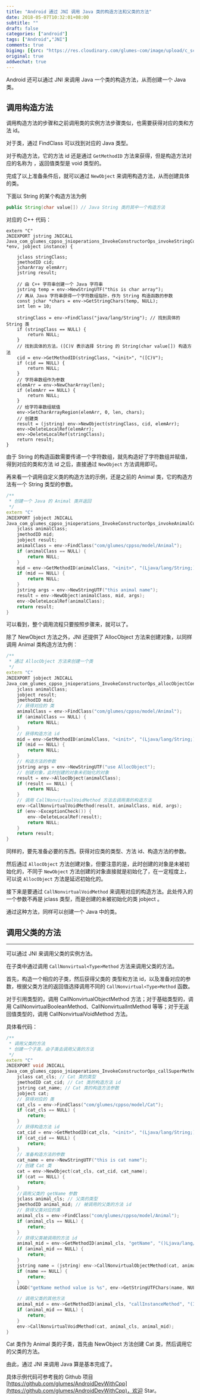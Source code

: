 ```yaml
---
title: "Android 通过 JNI 调用 Java 类的构造方法和父类的方法"
date: 2018-05-07T10:32:01+08:00
subtitle: ""
draft: false
categories: ["android"]
tags: ["Android","JNI"]
comments: true
bigimg: [{src: "https://res.cloudinary.com/glumes-com/image/upload/c_scale,h_630,w_1920/v1525660603/life/WechatIMG358.jpg", desc: "澳门 · 大三巴牌坊"}]
original: true
addwechat: true
---
```


Android 还可以通过 JNI 来调用 Java 一个类的构造方法，从而创建一个 Java 类。

<!--more-->

## 调用构造方法

调用构造方法的步骤和之前调用类的实例方法步骤类似，也需要获得对应的类和方法 id。

对于类，通过 FindClass 可以找到对应的 Java 类型。

对于构造方法，它的方法 id 还是通过 `GetMethodID` 方法来获得，但是构造方法对应的名称为 **<init>**，返回值类型是 void 类型的。

完成了以上准备条件后，就可以通过 `NewObject` 来调用构造方法，从而创建具体的类。

下面以 String 的某个构造方法为例

```java
public String(char value[]) // Java String 类的其中一个构造方法
```

对应的 C++ 代码：
```
extern "C"
JNIEXPORT jstring JNICALL
Java_com_glumes_cppso_jnioperations_InvokeConstructorOps_invokeStringConstructors(JNIEnv *env, jobject instance) {

    jclass stringClass;
    jmethodID cid;
    jcharArray elemArr;
    jstring result;

    // 由 C++ 字符串创建一个 Java 字符串
    jstring temp = env->NewStringUTF("this is char array");
    // 再从 Java 字符串获得一个字符数组指针，作为 String 构造函数的参数
    const jchar *chars = env->GetStringChars(temp, NULL);
    int len = 10;

    stringClass = env->FindClass("java/lang/String"); // 找到具体的 String 类
    if (stringClass == NULL) {
        return NULL;
    }
    // 找到具体的方法，([C)V 表示选择 String 的 String(char value[]) 构造方法
    cid = env->GetMethodID(stringClass, "<init>", "([C)V");
    if (cid == NULL) {
        return NULL;
    }
    // 字符串数组作为参数
    elemArr = env->NewCharArray(len);
    if (elemArr == NULL) {
        return NULL;
    }
    // 给字符串数组赋值
    env->SetCharArrayRegion(elemArr, 0, len, chars);
    // 创建类
    result = (jstring) env->NewObject(stringClass, cid, elemArr);
    env->DeleteLocalRef(elemArr);
    env->DeleteLocalRef(stringClass);
    return result;
}
```

由于 String 的构造函数需要传递一个字符数组，就先构造好了字符数组并赋值，得到对应的类和方法 id 之后，直接通过 `NewObject` 方法调用即可。

再来看一个调用自定义类的构造方法的示例，还是之前的 Animal 类，它的构造方法有一个 String 类型的参数。

```cpp
/**
 * 创建一个 Java 的 Animal 类并返回
 */
extern "C"
JNIEXPORT jobject JNICALL
Java_com_glumes_cppso_jnioperations_InvokeConstructorOps_invokeAnimalConstructors(JNIEnv *env, jobject instance) {
    jclass animalClass;
    jmethodID mid;
    jobject result;
    animalClass = env->FindClass("com/glumes/cppso/model/Animal");
    if (animalClass == NULL) {
        return NULL;
    }
    mid = env->GetMethodID(animalClass, "<init>", "(Ljava/lang/String;)V");
    if (mid == NULL) {
        return NULL;
    }
    jstring args = env->NewStringUTF("this animal name");
    result = env->NewObject(animalClass, mid, args);
    env->DeleteLocalRef(animalClass);
    return result;
}
```
可以看到，整个调用流程只要按照步骤来，就可以了。


除了 NewObject 方法之外，JNI 还提供了 AllocObject 方法来创建对象，以同样调用 Animal 类构造方法为例：

```cpp
/**
 * 通过 AllocObject 方法来创建一个类
 */
extern "C"
JNIEXPORT jobject JNICALL
Java_com_glumes_cppso_jnioperations_InvokeConstructorOps_allocObjectConstructor(JNIEnv *env, jobject instance) {
    jclass animalClass;
    jobject result;
    jmethodID mid;
    // 获得对应的 类
    animalClass = env->FindClass("com/glumes/cppso/model/Animal");
    if (animalClass == NULL) {
        return NULL;
    }
    // 获得构造方法 id
    mid = env->GetMethodID(animalClass, "<init>", "(Ljava/lang/String;)V");
    if (mid == NULL) {
        return NULL;
    }
    // 构造方法的参数
    jstring args = env->NewStringUTF("use AllocObject");
    // 创建对象，此时创建的对象未初始化的对象
    result = env->AllocObject(animalClass);
    if (result == NULL) {
        return NULL;
    }
    // 调用 CallNonvirtualVoidMethod 方法去调用类的构造方法
    env->CallNonvirtualVoidMethod(result, animalClass, mid, args);
    if (env->ExceptionCheck()) {
        env->DeleteLocalRef(result);
        return NULL;
    }
    return result;
}
```

同样的，要先准备必要的东西。获得对应类的类型、方法 id、构造方法的参数。

然后通过 `AllocObject` 方法创建对象，但要注意的是，此时创建的对象是未被初始化的，不同于 `NewObject` 方法创建的对象直接就是初始化了，在一定程度上，可以说 `AllocObject` 方法是延迟初始化的。

接下来是要通过 `CallNonvirtualVoidMethod` 来调用对应的构造方法。此处传入的一个参数不再是 jclass 类型，而是创建的未被初始化的类 jobject 。

通过这种方法，同样可以创建一个 Java 中的类。


## 调用父类的方法
---

可以通过 JNI 来调用父类的实例方法。

在子类中通过调用 `CallNonvirtual<Type>Method` 方法来调用父类的方法。

首先，构造一个相应的子类，然后获得父类的 类型和方法 id，以及准备对应的参数，根据父类方法的返回值选择调用不同的 `CallNonvirtual<Type>Method`  函数。

对于引用类型的，调用 CallNonvirtualObjectMethod 方法；对于基础类型的，调用 CallNonvirtualBooleanMethod、CallNonvirtualIntMethod 等等；对于无返回值类型的，调用 CallNonvirtualVoidMethod 方法。

具体看代码：

```cpp
/**
 * 调用父类的方法
 * 创建一个子类，由子类去调用父类的方法
 */
extern "C"
JNIEXPORT void JNICALL
Java_com_glumes_cppso_jnioperations_InvokeConstructorOps_callSuperMethod(JNIEnv *env, jobject instance) {
    jclass cat_cls; // Cat 类的类型
    jmethodID cat_cid; // Cat 类的构造方法 id
    jstring cat_name; // Cat 类的构造方法参数
    jobject cat;
    // 获得对应的 类
    cat_cls = env->FindClass("com/glumes/cppso/model/Cat");
    if (cat_cls == NULL) {
        return;
    }
    // 获得构造方法 id
    cat_cid = env->GetMethodID(cat_cls, "<init>", "(Ljava/lang/String;)V");
    if (cat_cid == NULL) {
        return;
    }
    // 准备构造方法的参数
    cat_name = env->NewStringUTF("this is cat name");
    // 创建 Cat 类
    cat = env->NewObject(cat_cls, cat_cid, cat_name);
    if (cat == NULL) {
        return;
    }
    //调用父类的 getName 参数
    jclass animal_cls; // 父类的类型
    jmethodID animal_mid; // 被调用的父类的方法 id
    // 获得父类对应的类
    animal_cls = env->FindClass("com/glumes/cppso/model/Animal");
    if (animal_cls == NULL) {
        return;
    }
    // 获得父类被调用的方法 id
    animal_mid = env->GetMethodID(animal_cls, "getName", "()Ljava/lang/String;");
    if (animal_mid == NULL) {
        return;
    }
    jstring name = (jstring) env->CallNonvirtualObjectMethod(cat, animal_cls, animal_mid);
    if (name == NULL) {
        return;
    }
    LOGD("getName method value is %s", env->GetStringUTFChars(name, NULL));

    // 调用父类的其他方法
    animal_mid = env->GetMethodID(animal_cls, "callInstanceMethod", "(I)V");
    if (animal_mid == NULL) {
        return;
    }
    env->CallNonvirtualVoidMethod(cat, animal_cls, animal_mid);
}
```

Cat 类作为 Animal 类的子类，首先由 NewObject 方法创建 Cat 类，然后调用它的父类的方法。

由此，通过 JNI 来调用 Java 算是基本完成了。

具体示例代码可参考我的 Github 项目 [https://github.com/glumes/AndroidDevWithCpp](https://github.com/glumes/AndroidDevWithCpp)，欢迎 Star。